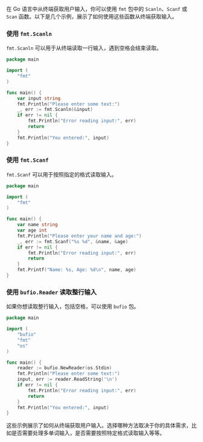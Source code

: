 在 Go 语言中从终端获取用户输入，你可以使用 `fmt` 包中的 `Scanln`、`Scanf` 或 `Scan` 函数。以下是几个示例，展示了如何使用这些函数从终端获取输入。

### 使用 `fmt.Scanln`
`fmt.Scanln` 可以用于从终端读取一行输入，遇到空格会结束读取。

```go
package main

import (
	"fmt"
)

func main() {
	var input string
	fmt.Println("Please enter some text:")
	_, err := fmt.Scanln(&input)
	if err != nil {
		fmt.Println("Error reading input:", err)
		return
	}
	fmt.Println("You entered:", input)
}
```

### 使用 `fmt.Scanf`
`fmt.Scanf` 可以用于按照指定的格式读取输入。

```go
package main

import (
	"fmt"
)

func main() {
	var name string
	var age int
	fmt.Println("Please enter your name and age:")
	_, err := fmt.Scanf("%s %d", &name, &age)
	if err != nil {
		fmt.Println("Error reading input:", err)
		return
	}
	fmt.Printf("Name: %s, Age: %d\n", name, age)
}
```

### 使用 `bufio.Reader` 读取整行输入
如果你想读取整行输入，包括空格，可以使用 `bufio` 包。

```go
package main

import (
	"bufio"
	"fmt"
	"os"
)

func main() {
	reader := bufio.NewReader(os.Stdin)
	fmt.Println("Please enter some text:")
	input, err := reader.ReadString('\n')
	if err != nil {
		fmt.Println("Error reading input:", err)
		return
	}
	fmt.Println("You entered:", input)
}
```

这些示例展示了如何从终端获取用户输入。选择哪种方法取决于你的具体需求，比如是否需要处理多单词输入，是否需要按照特定格式读取输入等等。